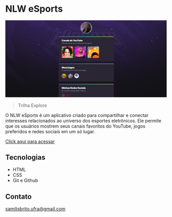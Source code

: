 # NLW eSports

![preview](./.github/preview.png)

>Trilha Explore

O NLW eSports é um aplicativo criado para compartilhar e conectar interesses relacionados ao universo dos esportes eletrônicos. Ele permite que os usuários mostrem seus canais favoritos do YouTube, jogos preferidos e redes sociais em um só lugar.

[Click aqui para acessar](https://samilisbrito.github.io/nlw/)

## Tecnologias

- HTML
- CSS
- Git e Github

## Contato
samilisbrito.ufra@gmail.com

